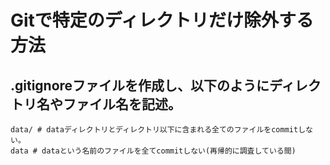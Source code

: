 # Gitで特定のディレクトリだけ除外する方法
## .gitignoreファイルを作成し、以下のようにディレクトリ名やファイル名を記述。
```
data/ # dataディレクトリとディレクトリ以下に含まれる全てのファイルをcommitしない。
data # dataという名前のファイルを全てcommitしない(再帰的に調査している間)
```